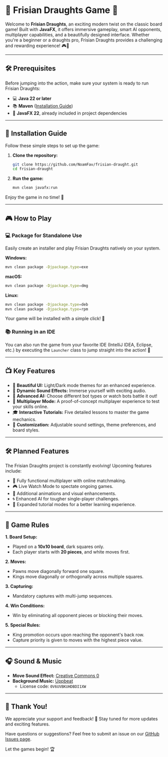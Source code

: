 # 🌟 Frisian Draughts Game 🌟

Welcome to **Frisian Draughts**, an exciting modern twist on the classic board game! Built with **JavaFX**, it offers immersive gameplay, smart AI opponents, multiplayer capabilities, and a beautifully designed interface. Whether you're a beginner or a draughts pro, Frisian Draughts provides a challenging and rewarding experience! 🎮🚀

---

## 🛠️ Prerequisites

Before jumping into the action, make sure your system is ready to run Frisian Draughts:

- 💻 **Java 22 or later**  
- 📚 **Maven** ([Installation Guide](https://maven.apache.org/install.html))  
- 📁 **JavaFX 22**, already included in project dependencies  

---

## 🌱 Installation Guide

Follow these simple steps to set up the game:

1. **Clone the repository:**
   ```bash
   git clone https://github.com/NoamFav/frisian-draught.git
   cd frisian-draught
   ```

2. **Run the game:**
   ```bash
   mvn clean javafx:run
   ```

Enjoy the game in no time! 🌈

---

## 🎮 How to Play

### 💻 Package for Standalone Use

Easily create an installer and play Frisian Draughts natively on your system.

**Windows:**
```bash
mvn clean package -Djpackage.type=exe
```

**macOS:**
```bash
mvn clean package -Djpackage.type=dmg
```

**Linux:**
```bash
mvn clean package -Djpackage.type=deb
mvn clean package -Djpackage.type=rpm
```

Your game will be installed with a simple click! 💾

### 📚 Running in an IDE

You can also run the game from your favorite IDE (IntelliJ IDEA, Eclipse, etc.) by executing the `Launcher` class to jump straight into the action! 💪

---

## 📺 Key Features

- 🌈 **Beautiful UI:** Light/Dark mode themes for an enhanced experience.
- 🎤 **Dynamic Sound Effects:** Immerse yourself with exciting audio.
- 🤖 **Advanced AI:** Choose different bot types or watch bots battle it out!
- 👥 **Multiplayer Mode:** A proof-of-concept multiplayer experience to test your skills online.
- 🎓 **Interactive Tutorials:** Five detailed lessons to master the game mechanics.
- 🏡 **Customization:** Adjustable sound settings, theme preferences, and board styles.

---

## 🛠️ Planned Features

The Frisian Draughts project is constantly evolving! Upcoming features include:

- 💪 Fully functional multiplayer with online matchmaking.
- 🎮 Live Watch Mode to spectate ongoing games.
- 💨 Additional animations and visual enhancements.
- 🌀 Enhanced AI for tougher single-player challenges.
- 🎉 Expanded tutorial modes for a better learning experience.

---

## 🌟 Game Rules

**1. Board Setup:**  
  - Played on a **10x10 board**, dark squares only.  
  - Each player starts with **20 pieces**, and white moves first.

**2. Moves:**  
  - Pawns move diagonally forward one square.  
  - Kings move diagonally or orthogonally across multiple squares.

**3. Capturing:**  
  - Mandatory captures with multi-jump sequences.

**4. Win Conditions:**  
  - Win by eliminating all opponent pieces or blocking their moves.

**5. Special Rules:**  
  - King promotion occurs upon reaching the opponent's back row.
  - Capture priority is given to moves with the highest piece value.

---

## 🎧 Sound & Music

- **Move Sound Effect:** [Creative Commons 0](https://freesound.org/s/371352/)
- **Background Music:** [Uppbeat](https://uppbeat.io/t/pecan-pie/important-to-you)
  - License code: `0V6UVBKUHDBDI1XW`

---

## 🌟 Thank You!

We appreciate your support and feedback! 🎉 Stay tuned for more updates and exciting features.

Have questions or suggestions? Feel free to submit an issue on our [GitHub Issues page](https://github.com/NoamFav/frisian-draught/issues).

Let the games begin! 🏆
